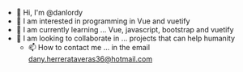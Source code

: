 - 👋 Hi, I'm @danlordy
- 👀 I am interested in programming in Vue and vuetify
- 🌱 I am currently learning ... Vue, javascript, bootstrap and vuetify
- 💞️ I am looking to collaborate in ... projects that can help humanity
   - 📫 How to contact me ... in the email dany.herrerataveras36@hotmail.com 
